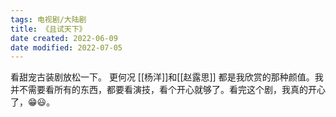 ```yaml
---
tags: 电视剧/大陆剧
title: 《且试天下》
date created: 2022-06-09
date modified: 2022-07-05
---
```

看甜宠古装剧放松一下。
更何况 [[杨洋]]和[[赵露思]] 都是我欣赏的那种颜值。我并不需要看所有的东西，都要看演技，看个开心就够了。看完这个剧，我真的开心了，😁😃。
